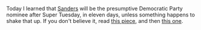 Today I learned that <a href="http://scripting.com/2020/02/20/144006.html?title=notesOnLastNightsDebate#a144753">Sanders</a> will be the presumptive Democratic Party nominee after Super Tuesday, in eleven days, unless something happens to shake that up. If you don't believe it, read <a href="https://thebulwark.com/the-5-lessons-from-2016-democrats-need-to-understand-if-they-want-to-stop-bernie/">this piece</a>, and then <a href="https://www.nydailynews.com/opinion/ny-oped-memo-to-mike-bloomberg-20200222-v4fuckgwena3zlijlqlu6rod6u-story.html">this one</a>.  
